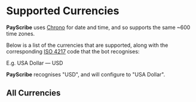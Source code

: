 # Supported Currencies

**PayScribe** uses <a href="https://crates.io/crates/chrono" target="_blank">Chrono</a> for date and time, and so supports the same ~600 time zones.

Below is a list of the currencies that are supported, along with the corresponding [ISO 4217]() code that the bot recognises:

E.g. USA Dollar — USD

**PayScribe** recognises "USD", and will configure to "USA Dollar".

## All Currencies
